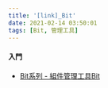 ```yaml
---
title: '[link]_Bit'
date: 2021-02-14 03:50:01
tags: [Bit, 管理工具]
---
```

#### 入門
  - [Bit系列 - 組件管理工具Bit](https://www.twblogs.net/a/5d7110fbbd9eee541c3401f1)